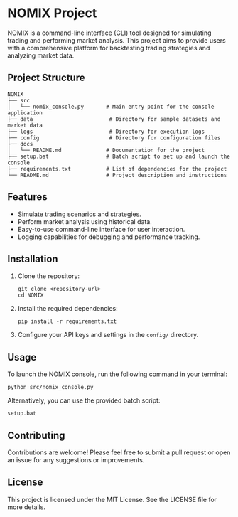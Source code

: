 # NOMIX Project

NOMIX is a command-line interface (CLI) tool designed for simulating trading and performing market analysis. This project aims to provide users with a comprehensive platform for backtesting trading strategies and analyzing market data.

## Project Structure

```
NOMIX
├── src
│   └── nomix_console.py       # Main entry point for the console application
├── data                        # Directory for sample datasets and market data
├── logs                        # Directory for execution logs
├── config                      # Directory for configuration files
├── docs
│   └── README.md              # Documentation for the project
├── setup.bat                  # Batch script to set up and launch the console
├── requirements.txt           # List of dependencies for the project
└── README.md                  # Project description and instructions
```

## Features

- Simulate trading scenarios and strategies.
- Perform market analysis using historical data.
- Easy-to-use command-line interface for user interaction.
- Logging capabilities for debugging and performance tracking.

## Installation

1. Clone the repository:
   ```
   git clone <repository-url>
   cd NOMIX
   ```

2. Install the required dependencies:
   ```
   pip install -r requirements.txt
   ```

3. Configure your API keys and settings in the `config/` directory.

## Usage

To launch the NOMIX console, run the following command in your terminal:
```
python src/nomix_console.py
```

Alternatively, you can use the provided batch script:
```
setup.bat
```

## Contributing

Contributions are welcome! Please feel free to submit a pull request or open an issue for any suggestions or improvements.

## License

This project is licensed under the MIT License. See the LICENSE file for more details.